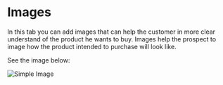 # Images

In this tab you can add images that can help the customer in more clear understand of the product he wants to buy. Images help the prospect to image how the product intended to purchase will look like.

See the image below:

![Simple Image](product_simple_image.png)
